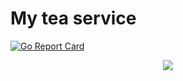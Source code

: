 # My tea service
[![Go Report Card](https://goreportcard.com/badge/github.com/Diego-Paris/tea-service)](https://goreportcard.com/report/github.com/Diego-Paris/tea-service)


<p align="center">
  <img src="https://i.ibb.co/3R2jzZn/banner.png" />
</p>
